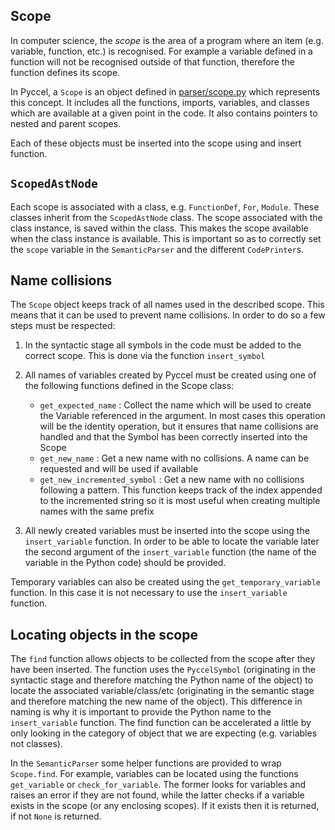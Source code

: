 ## Scope

In computer science, the _scope_ is the area of a program where an item (e.g. variable, function, etc.) is recognised. For example a variable defined in a function will not be recognised outside of that function, therefore the function defines its scope.

In Pyccel, a `Scope` is an object defined in [parser/scope.py](../pyccel/parser/scope.py) which represents this concept. It includes all the functions, imports, variables, and classes which are available at a given point in the code. It also contains pointers to nested and parent scopes.

Each of these objects must be inserted into the scope using and insert function.

## `ScopedAstNode`

Each scope is associated with a class, e.g. `FunctionDef`, `For`, `Module`. These classes inherit from the `ScopedAstNode` class. The scope associated with the class instance, is saved within the class. This makes the scope available when the class instance is available. This is important so as to correctly set the `scope` variable in the `SemanticParser` and the different `CodePrinter`s.

## Name collisions

The `Scope` object keeps track of all names used in the described scope. This means that it can be used to prevent name collisions. In order to do so a few steps must be respected:

1.  In the syntactic stage all symbols in the code must be added to the correct scope. This is done via the function `insert_symbol`

2.  All names of variables created by Pyccel must be created using one of the following functions defined in the Scope class:
    -   `get_expected_name` : Collect the name which will be used to create the Variable referenced in the argument. In most cases this operation will be the identity operation, but it ensures that name collisions are handled and that the Symbol has been correctly inserted into the Scope
    -   `get_new_name` : Get a new name with no collisions. A name can be requested and will be used if available
    -   `get_new_incremented_symbol` : Get a new name with no collisions following a pattern. This function keeps track of the index appended to the incremented string so it is most useful when creating multiple names with the same prefix

3.  All newly created variables must be inserted into the scope using the `insert_variable` function. In order to be able to locate the variable later the second argument of the `insert_variable` function (the name of the variable in the Python code) should be provided.

Temporary variables can also be created using the `get_temporary_variable` function. In this case it is not necessary to use the `insert_variable` function.

## Locating objects in the scope

The `find` function allows objects to be collected from the scope after they have been inserted. The function uses the `PyccelSymbol` (originating in the syntactic stage and therefore matching the Python name of the object) to locate the associated variable/class/etc (originating in the semantic stage and therefore matching the new name of the object). This difference in naming is why it is important to provide the Python name to the `insert_variable` function. The find function can be accelerated a little by only looking in the category of object that we are expecting (e.g. variables not classes).

In the `SemanticParser` some helper functions are provided to wrap `Scope.find`. For example, variables can be located using the functions `get_variable` or `check_for_variable`. The former looks for variables and raises an error if they are not found, while the latter checks if a variable exists in the scope (or any enclosing scopes). If it exists then it is returned, if not `None` is returned.
